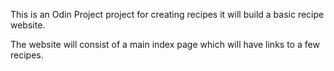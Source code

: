This is an Odin Project project for creating recipes
it will build a basic recipe website.

The website will consist of a main index page which will have links to a few recipes. 